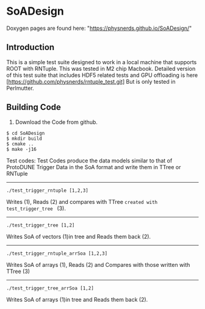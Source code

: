# SoADesign
Doxygen pages are found here: "https://physnerds.github.io/SoADesign/"

## Introduction
This is a simple test suite designed to work in a local machine that supports ROOT with RNTuple. This was tested in M2 chip Macbook.
Detailed version of this test suite that includes HDF5 related tests and GPU offloading is here [https://github.com/physnerds/rntuple_test.git] But is only tested in Perlmutter.
## Building Code

1. Download the Code from github.
```
$ cd SoADesign
$ mkdir build
$ cmake ..
$ make -j16
```

Test codes:
Test Codes produce the data models similar to that of ProtoDUNE Trigger Data in the SoA format and write them in TTree or RNTuple
*********************************
```
./test_trigger_rntuple [1,2,3]
```
Writes (1), Reads (2) and compares with TTree ```created with test_trigger_tree ``` (3).
***********************************
```
./test_trigger_tree [1,2]
```
Writes SoA of vectors (1)in tree and Reads them back (2).
***********************************
```
./test_trigger_rntuple_arrSoa [1,2,3]
```
Writes SoA of arrays (1), Reads (2) and Compares with those written with TTree (3)
***********************************
```
./test_trigger_tree_arrSoa [1,2]
```
Writes SoA of arrays (1)in tree and Reads them back (2).
